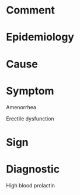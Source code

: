 # Comment

# Epidemiology

# Cause

# Symptom

Amenorrhea

Erectile dysfunction

# Sign

# Diagnostic

High blood prolactin
